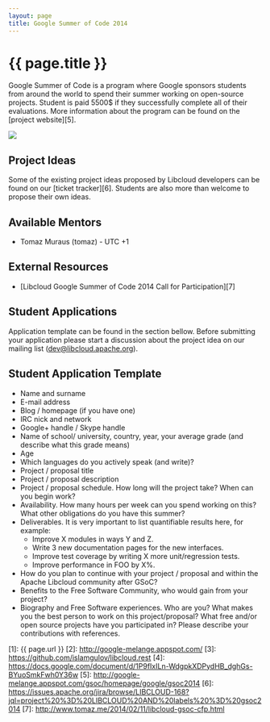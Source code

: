 ```yaml
---
layout: page
title: Google Summer of Code 2014
---
```


# {{ page.title }}

Google Summer of Code is a program where Google sponsors students from around
the world to spend their summer working on open-source projects. Student is
paid 5500$ if they successfully complete all of their evaluations. More
information about the program can be found on the [project website][5].

<a href="http://google-melange.appspot.com/gsoc/homepage/google/gsoc2014" target="_blank">
<img src="/images/gsoc/gsoc2014_2.jpg" class="img-responsive inline center" /></a>

## Project Ideas

Some of the existing project ideas proposed by Libcloud developers can be found
on our [ticket tracker][6]. Students are also more than welcome to propose
their own ideas.

## Available Mentors

* Tomaz Muraus (tomaz) - UTC +1

## External Resources

* [Libcloud Google Summer of Code 2014 Call for Participation][7]

## Student Applications

Application template can be found in the section bellow. Before submitting
your application please start a discussion about the project idea on our
mailing list (dev@libcloud.apache.org).

## Student Application Template

* Name and surname
* E-mail address
* Blog / homepage (if you have one)
* IRC nick and network
* Google+ handle / Skype handle
* Name of school/  university, country, year, your average grade (and describe what this grade means)
* Age
* Which languages do you actively speak (and write)?
* Project / proposal title
* Project / proposal description
* Project / proposal schedule. How long will the project take? When can you begin work?
* Availability. How many hours per week can you spend working on this? What other obligations do you have this summer?
* Deliverables. It is very important to list quantifiable results here, for example:
  * Improve X modules in ways Y and Z.
  * Write 3 new documentation pages for the new interfaces.
  * Improve test coverage by writing X more unit/regression tests.
  * Improve performance in FOO by X%.
* How do you plan to continue with your project / proposal and within the Apache Libcloud community after GSoC?
* Benefits to the Free Software Community, who would gain from your project?
* Biography and Free Software experiences. Who are you? What makes you the best person to work on this project/proposal? What free and/or open source projects have you participated in? Please describe your contributions with references.

[1]: {{ page.url }}
[2]: http://google-melange.appspot.com/
[3]: https://github.com/islamgulov/libcloud.rest
[4]: https://docs.google.com/document/d/1P9fIxILn-WdgpkXDPydHB_dghGs-BYuoSmkFwh0Y36w
[5]: http://google-melange.appspot.com/gsoc/homepage/google/gsoc2014
[6]: https://issues.apache.org/jira/browse/LIBCLOUD-168?jql=project%20%3D%20LIBCLOUD%20AND%20labels%20%3D%20gsoc2014
[7]: http://www.tomaz.me/2014/02/11/libcloud-gsoc-cfp.html
